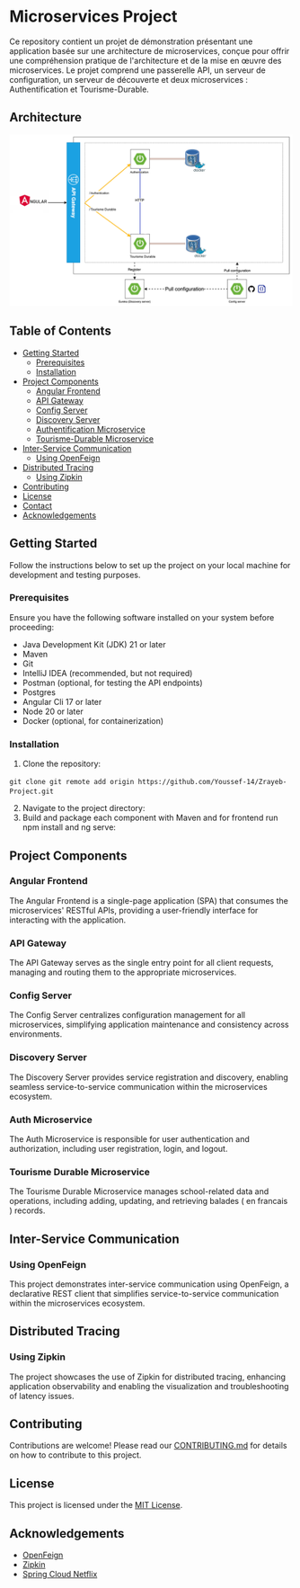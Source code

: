 # Microservices Project

Ce repository  contient un projet de démonstration présentant une application basée sur une architecture de microservices, conçue pour offrir une compréhension pratique de l'architecture et de la mise en œuvre des microservices. Le projet comprend une passerelle API, un serveur de configuration, un serveur de découverte et deux microservices : Authentification et Tourisme-Durable.

## Architecture

![alt text](architecture.png)

## Table of Contents

- [Getting Started](#getting-started)
    - [Prerequisites](#prerequisites)
    - [Installation](#installation)
- [Project Components](#project-components)
    - [Angular Frontend](#angular-frontend)
    - [API Gateway](#api-gateway)
    - [Config Server](#config-server)
    - [Discovery Server](#discovery-server)
    - [Authentification Microservice](#A=authentification-microservice)
    - [Tourisme-Durable Microservice](#tourisme-durable-microservice)
- [Inter-Service Communication](#inter-service-communication)
    - [Using OpenFeign](#using-openfeign)
- [Distributed Tracing](#distributed-tracing)
    - [Using Zipkin](#using-zipkin)
- [Contributing](#contributing)
- [License](#license)
- [Contact](#contact)
- [Acknowledgements](#acknowledgements)

## Getting Started

Follow the instructions below to set up the project on your local machine for development and testing purposes.

### Prerequisites

Ensure you have the following software installed on your system before proceeding:

- Java Development Kit (JDK) 21 or later
- Maven
- Git
- IntelliJ IDEA (recommended, but not required)
- Postman (optional, for testing the API endpoints)
- Postgres 
- Angular Cli 17 or later
- Node 20 or later
- Docker (optional, for containerization)

### Installation

1. Clone the repository:

```git clone git remote add origin https://github.com/Youssef-14/Zrayeb-Project.git```

2. Navigate to the project directory:
3. Build and package each component with Maven and for frontend run npm install and ng serve:


## Project Components

### Angular Frontend

The Angular Frontend is a single-page application (SPA) that consumes the microservices' RESTful APIs, providing a user-friendly interface for interacting with the application.

### API Gateway

The API Gateway serves as the single entry point for all client requests, managing and routing them to the appropriate microservices.

### Config Server

The Config Server centralizes configuration management for all microservices, simplifying application maintenance and consistency across environments.

### Discovery Server

The Discovery Server provides service registration and discovery, enabling seamless service-to-service communication within the microservices ecosystem.

### Auth Microservice

The Auth Microservice is responsible for user authentication and authorization, including user registration, login, and logout.

### Tourisme Durable Microservice

The Tourisme Durable Microservice manages school-related data and operations, including adding, updating, and retrieving balades ( en francais ) records.

## Inter-Service Communication

### Using OpenFeign

This project demonstrates inter-service communication using OpenFeign, a declarative REST client that simplifies service-to-service communication within the microservices ecosystem.

## Distributed Tracing

### Using Zipkin

The project showcases the use of Zipkin for distributed tracing, enhancing application observability and enabling the visualization and troubleshooting of latency issues.

## Contributing

Contributions are welcome! Please read our [CONTRIBUTING.md](CONTRIBUTING.md) for details on how to contribute to this project.

## License

This project is licensed under the [MIT License](LICENSE).

## Acknowledgements

- [OpenFeign](https://github.com/OpenFeign/feign)
- [Zipkin](https://zipkin.io/)
- [Spring Cloud Netflix](https://spring.io/projects/spring-cloud-netflix)
